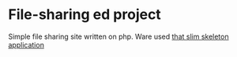 # File-sharing ed project
 Simple file sharing site written on php.
 Ware used [that slim skeleton application](https://github.com/maxsite/Slim-Skeleton)
